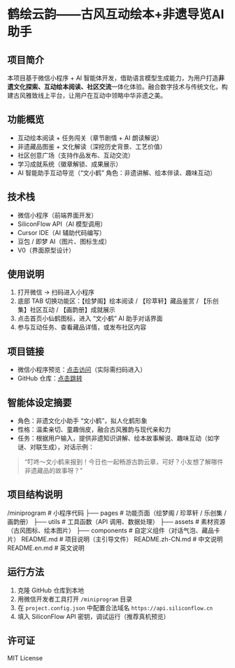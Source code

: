 # 鹤绘云韵——古风互动绘本+非遗导览AI助手  

## 项目简介  
本项目基于微信小程序 + AI 智能体开发，借助语言模型生成能力，为用户打造**非遗文化探索、互动绘本阅读、社区交流**一体化体验。融合数字技术与传统文化，构建古风雅致线上平台，让用户在互动中领略中华非遗之美。  

## 功能概览  
- 互动绘本阅读 + 任务闯关（章节剧情 + AI 朗读解说）  
- 非遗藏品图鉴 + 文化解读（深挖历史背景、工艺价值）  
- 社区创意广场（支持作品发布、互动交流）  
- 学习成就系统（徽章解锁、成果展示）  
- AI 智能助手互动导览（“文小鹤” 角色：非遗讲解、绘本伴读、趣味互动）  

## 技术栈  
- 微信小程序（前端界面开发）  
- SiliconFlow API（AI 模型调用）  
- Cursor IDE（AI 辅助代码编写）  
- 豆包 / 即梦 AI（图片、图标生成）  
- V0（界面原型设计）  

## 使用说明  
1. 打开微信 → 扫码进入小程序  
2. 底部 TAB 切换功能区：【绘梦阁】绘本阅读 / 【珍萃轩】藏品鉴赏 / 【乐创集】社区互动 / 【画韵册】成就展示  
3. 点击首页小仙鹤图标，进入 “文小鹤” AI 助手对话界面  
4. 参与互动任务、查看藏品详情，或发布社区内容  

## 项目链接  
- 微信小程序预览：[点击访问](https://example.miniapp.com)（实际需扫码进入）  
- GitHub 仓库：[点击跳转](https://github.com/Konglinnn/yun.git)  

## 智能体设定摘要  
- 角色：非遗文化小助手 “文小鹤”，拟人化鹤形象  
- 性格：温柔亲切、童趣俏皮，融合古风雅韵与现代亲和力  
- 任务：根据用户输入，提供非遗知识讲解、绘本故事解说、趣味互动（如字谜、对联生成），对话示例：  
> “叮咚～文小鹤来报到！今日也一起畅游古韵云章，可好？小友想了解哪件非遗藏品的故事呀？”  

## 项目结构说明  
/miniprogram # 小程序代码
├── pages # 功能页面（绘梦阁 / 珍萃轩 / 乐创集 / 画韵册）
├── utils # 工具函数（API 调用、数据处理）
├── assets # 素材资源（古风图标、绘本图片）
├── components # 自定义组件（对话气泡、藏品卡片）
README.md # 项目说明（主引导文件）
README.zh-CN.md # 中文说明
README.en.md # 英文说明

## 运行方法  
1. 克隆 GitHub 仓库到本地  
2. 用微信开发者工具打开 `/miniprogram` 目录  
3. 在 `project.config.json` 中配置合法域名 `https://api.siliconflow.cn`  
4. 填入 SiliconFlow API 密钥，调试运行（推荐真机预览）  

## 许可证  
MIT License  
